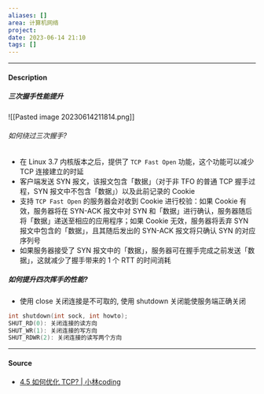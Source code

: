 ```yaml
---
aliases: []
area: 计算机网络
project: 
date: 2023-06-14 21:10
tags: []
---
```

---
#### Description
##### 三次握手性能提升
![[Pasted image 20230614211814.png]]
###### 如何绕过三次握手?
- 在 Linux 3.7 内核版本之后，提供了 `TCP Fast Open` 功能，这个功能可以减少 TCP 连接建立的时延
- 客户端发送 SYN 报文，该报文包含「数据」（对于非 TFO 的普通 TCP 握手过程，SYN 报文中不包含「数据」）以及此前记录的 Cookie
- 支持 `TCP Fast Open` 的服务器会对收到 Cookie 进行校验：如果 Cookie 有效，服务器将在 SYN-ACK 报文中对 SYN 和「数据」进行确认，服务器随后将「数据」递送至相应的应用程序；如果 Cookie 无效，服务器将丢弃 SYN 报文中包含的「数据」，且其随后发出的 SYN-ACK 报文将只确认 SYN 的对应序列号
- 如果服务器接受了 SYN 报文中的「数据」，服务器可在握手完成之前发送「数据」，这就减少了握手带来的 1 个 RTT 的时间消耗
##### 如何提升四次挥手的性能?
- 使用 close 关闭连接是不可取的, 使用 shutdown 关闭能使服务端正确关闭
```cpp
int shutdown(int sock, int howto);
SHUT_RD(0): 关闭连接的读方向
SHUT_WR(1): 关闭连接的写方向
SHUT_RDWR(2): 关闭连接的读写两个方向
```





---
#### Source
- [4.5 如何优化 TCP? | 小林coding](https://xiaolincoding.com/network/3_tcp/tcp_optimize.html#%E5%A6%82%E4%BD%95%E7%BB%95%E8%BF%87%E4%B8%89%E6%AC%A1%E6%8F%A1%E6%89%8B)
